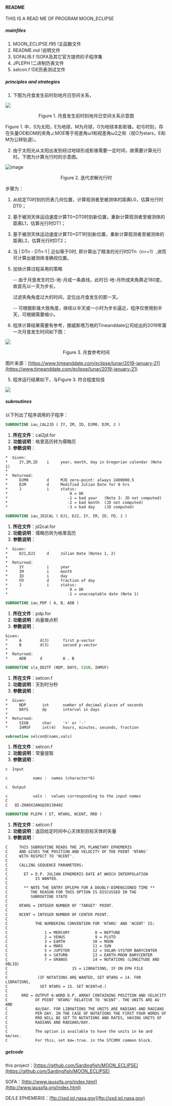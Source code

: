 #### README

THIS IS A READ ME OF PROGRAM MOON_ECLIPSE



##### **mainfiles**

1. MOON_ECLIPSE.f95              !主函数文件
2. README.md                     !说明文件
3. SOFALIB.f                     !SOFA及其它官方提供的子程序集
4. JPLEPH                        !二进制历表文件
5. selcon.f                      !DE历表测试文件



##### **principles and strategies**

1. 下图为月食发生前时刻地月日空间关系，

![](https://github.com/Sardingfish/MOON_ECLIPSE/blob/master/picture/orig.png)

<p align = "center">Figure 1. 月食发生前时刻地月日空间关系示意图</p>

Figure 1. 中，S为太阳，E为地球，M为月球，O为地球本影影锥。初亏时刻，存在矢量OE和OM的夹角∠MOE等于视差角ω1和视差角ω2之和（视O为stars，E和M为公转轨道）。



2. 由于太阳光从太阳出发到经过地球形成影锥需要一定时间，故需要计算光行时。下图为计算光行时的示意图。

![image](https://github.com/Sardingfish/MOON_ECLIPSE/blob/master/picture/lighttime.png)

<p align = "center">Figure 2. 迭代求解光行时</p>

步骤为：

1. 从给定T0时刻的历表⼏何位置，计算观测者⾄被测体的距离L0，估算光⾏时DT0；
2. 基于被测天体运动速度计算T0+DT0时刻新位置，重新计算观测者⾄被测体的距离L1，估算光⾏时DT1；
3. 基于被测天体运动速度计算T0+DT1时刻新位置，重新计算观测者⾄被测体的距离L2，估算光⾏时DT2；
4. 当 | DTn - DTn-1 | 近似等于0时, 即计算出了精准的光⾏时DTn（n>=1）,进⽽可计算出被测体准确视位置。



3. 加快计算过程采用的策略

   -- 由于月食发生时日-地-月成一条直线，此时日-地-月所成夹角靠近180度，故首先以一天为步长，

   过滤夹角角度过大的时间，定位出月食发生的那一天。

   -- 可根据影锥大致角度，继续以半天或一小时为步长逼近，程序仅使用到半天，可根据需要缩小。



4. 程序计算结果需要有参考，挪威斯塔万格的Tmeanddate公司给出的2019年第一次月食发生时间如下图：

![](https://github.com/Sardingfish/MOON_ECLIPSE/blob/master/picture/reference.png)

<p align = "center">Figure 3. 月食参考时间</p>

图片来源：[https://www.timeanddate.com/eclipse/lunar/2019-january-21](https://www.timeanddate.com/eclipse/lunar/2019-january-21)



5. 程序运行结果如下，与Figure 3. 符合程度较佳

![](https://github.com/Sardingfish/MOON_ECLIPSE/blob/master/picture/result.png)



##### **subroutines**

以下列出了程序调用的子程序：

```fortran
SUBROUTINE iau_CAL2JD ( IY, IM, ID, DJM0, DJM, J )
```

1. **所在文件**：cal2jd.for
2. **功能说明**：格里高历转为儒略历
3. **参数说明**：

```
*  Given:
*     IY,IM,ID    i     year, month, day in Gregorian calendar (Note 1)
*
*  Returned:
*     DJM0        d     MJD zero-point: always 2400000.5
*     DJM         d     Modified Julian Date for 0 hrs
*     J           i     status:
*                           0 = OK
*                          -1 = bad year   (Note 3: JD not computed)
*                          -2 = bad month  (JD not computed)
*                          -3 = bad day    (JD computed)
```



```fortran
SUBROUTINE iau_JD2CAL ( DJ1, DJ2, IY, IM, ID, FD, J )
```

1. **所在文件**：jd2cal.for
2. **功能说明**：儒略历转为格里高历
3. **参数说明**：

```
*  Given:
*     DJ1,DJ2     d     Julian Date (Notes 1, 2)
*
*  Returned:
*     IY          i     year
*     IM          i     month
*     ID          i     day
*     FD          d     fraction of day
*     J           i     status:
*                           0 = OK
*                          -1 = unacceptable date (Note 1)
```



```fortran
SUBROUTINE iau_PDP ( A, B, ADB )
```

1. **所在文件**：pdp.for
2. **功能说明**：向量做点积
3. **参数说明**：

```
Given:
*     A        d(3)      first p-vector
*     B        d(3)      second p-vector
*
*  Returned:
*     ADB      d         A . B
```



```fortran
SUBROUTINE sla_DD2TF (NDP, DAYS, SIGN, IHMSF)
```

1. **所在文件**：selcon.f
2. **功能说明**：天到时分秒
3. **参数说明**：

```
*  Given:
*     NDP       int      number of decimal places of seconds
*     DAYS      dp       interval in days
*
*  Returned:
*     SIGN      char     '+' or '-'
*     IHMSF     int(4)   hours, minutes, seconds, fraction
```



```fortran
subroutine selconQ(nams,vals)
```

1. **所在文件**：selcon.f
2. **功能说明**：常量提取
3. **参数说明**：

```
c  Input 

c           nams :  names (character*6)

c  Output

c           vals :  values corresponding to the input names
C
C   QI-ZHAOXIANG@20130402

```



```fortran
SUBROUTINE PLEPH ( ET, NTARG, NCENT, RRD )
```

1. **所在文件**：selcon.f
2. **功能说明**：返回给定时间中心天体到目标天体的矢量
3. **参数说明**：

```
C     THIS SUBROUTINE READS THE JPL PLANETARY EPHEMERIS
C     AND GIVES THE POSITION AND VELOCITY OF THE POINT 'NTARG'
C     WITH RESPECT TO 'NCENT'.
C
C     CALLING SEQUENCE PARAMETERS:
C
C       ET = D.P. JULIAN EPHEMERIS DATE AT WHICH INTERPOLATION
C            IS WANTED.
C
C       ** NOTE THE ENTRY DPLEPH FOR A DOUBLY-DIMENSIONED TIME **
C          THE REASON FOR THIS OPTION IS DISCUSSED IN THE
C          SUBROUTINE STATE
C
C     NTARG = INTEGER NUMBER OF 'TARGET' POINT.
C
C     NCENT = INTEGER NUMBER OF CENTER POINT.
C
C            THE NUMBERING CONVENTION FOR 'NTARG' AND 'NCENT' IS:
C
C                1 = MERCURY           8 = NEPTUNE
C                2 = VENUS             9 = PLUTO
C                3 = EARTH            10 = MOON
C                4 = MARS             11 = SUN
C                5 = JUPITER          12 = SOLAR-SYSTEM BARYCENTER
C                6 = SATURN           13 = EARTH-MOON BARYCENTER
C                7 = URANUS           14 = NUTATIONS (LONGITUDE AND OBLIQ)
C                            15 = LIBRATIONS, IF ON EPH FILE
C
C             (IF NUTATIONS ARE WANTED, SET NTARG = 14. FOR LIBRATIONS,
C              SET NTARG = 15. SET NCENT=0.)
C
C      RRD = OUTPUT 6-WORD D.P. ARRAY CONTAINING POSITION AND VELOCITY
C            OF POINT 'NTARG' RELATIVE TO 'NCENT'. THE UNITS ARE AU AND
C            AU/DAY. FOR LIBRATIONS THE UNITS ARE RADIANS AND RADIANS
C            PER DAY. IN THE CASE OF NUTATIONS THE FIRST FOUR WORDS OF
C            RRD WILL BE SET TO NUTATIONS AND RATES, HAVING UNITS OF
C            RADIANS AND RADIANS/DAY.
C
C            The option is available to have the units in km and km/sec.
C            For this, set km=.true. in the STCOMX common block.
```



##### **getcode**

this project：[https://github.com/Sardingfish/MOON_ECLIPSE](https://github.com/Sardingfish/MOON_ECLIPSE)

SOFA：[http://www.iausofa.org/index.html](http://www.iausofa.org/index.html)

DE/LE EPHEMERIS：[ftp://ssd.jpl.nasa.gov](ftp://ssd.jpl.nasa.gov)

